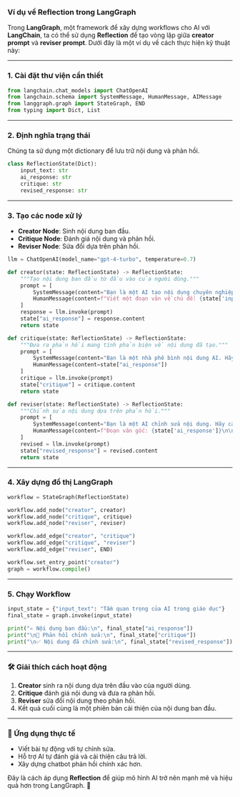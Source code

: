 ### **Ví dụ về Reflection trong LangGraph**
Trong **LangGraph**, một framework để xây dựng workflows cho AI với **LangChain**, ta có thể sử dụng **Reflection** để tạo vòng lặp giữa **creator prompt** và **reviser prompt**. Dưới đây là một ví dụ về cách thực hiện kỹ thuật này:

---

### **1. Cài đặt thư viện cần thiết**
```python
from langchain.chat_models import ChatOpenAI
from langchain.schema import SystemMessage, HumanMessage, AIMessage
from langgraph.graph import StateGraph, END
from typing import Dict, List
```

---

### **2. Định nghĩa trạng thái**
Chúng ta sử dụng một dictionary để lưu trữ nội dung và phản hồi.

```python
class ReflectionState(Dict):
    input_text: str
    ai_response: str
    critique: str
    revised_response: str
```

---

### **3. Tạo các node xử lý**
- **Creator Node**: Sinh nội dung ban đầu.
- **Critique Node**: Đánh giá nội dung và phản hồi.
- **Reviser Node**: Sửa đổi dựa trên phản hồi.

```python
llm = ChatOpenAI(model_name="gpt-4-turbo", temperature=0.7)

def creator(state: ReflectionState) -> ReflectionState:
    """Tạo nội dung ban đầu từ đầu vào của người dùng."""
    prompt = [
        SystemMessage(content="Bạn là một AI tạo nội dung chuyên nghiệp."),
        HumanMessage(content=f"Viết một đoạn văn về chủ đề: {state['input_text']}")
    ]
    response = llm.invoke(prompt)
    state["ai_response"] = response.content
    return state

def critique(state: ReflectionState) -> ReflectionState:
    """Đưa ra phản hồi mang tính phản biện về nội dung đã tạo."""
    prompt = [
        SystemMessage(content="Bạn là một nhà phê bình nội dung AI. Hãy đánh giá đoạn văn sau và đề xuất cải thiện."),
        HumanMessage(content=state["ai_response"])
    ]
    critique = llm.invoke(prompt)
    state["critique"] = critique.content
    return state

def reviser(state: ReflectionState) -> ReflectionState:
    """Chỉnh sửa nội dung dựa trên phản hồi."""
    prompt = [
        SystemMessage(content="Bạn là một AI chỉnh sửa nội dung. Hãy cải thiện đoạn văn dưới đây dựa trên phản hồi."),
        HumanMessage(content=f"Đoạn văn gốc: {state['ai_response']}\n\nPhản hồi: {state['critique']}")
    ]
    revised = llm.invoke(prompt)
    state["revised_response"] = revised.content
    return state
```

---

### **4. Xây dựng đồ thị LangGraph**
```python
workflow = StateGraph(ReflectionState)

workflow.add_node("creator", creator)
workflow.add_node("critique", critique)
workflow.add_node("reviser", reviser)

workflow.add_edge("creator", "critique")
workflow.add_edge("critique", "reviser")
workflow.add_edge("reviser", END)

workflow.set_entry_point("creator")
graph = workflow.compile()
```

---

### **5. Chạy Workflow**
```python
input_state = {"input_text": "Tầm quan trọng của AI trong giáo dục"}
final_state = graph.invoke(input_state)

print("✍️ Nội dung ban đầu:\n", final_state["ai_response"])
print("\n🧐 Phản hồi chỉnh sửa:\n", final_state["critique"])
print("\n✅ Nội dung đã chỉnh sửa:\n", final_state["revised_response"])
```

---

### **🛠️ Giải thích cách hoạt động**
1. **Creator** sinh ra nội dung dựa trên đầu vào của người dùng.
2. **Critique** đánh giá nội dung và đưa ra phản hồi.
3. **Reviser** sửa đổi nội dung theo phản hồi.
4. Kết quả cuối cùng là một phiên bản cải thiện của nội dung ban đầu.

---

### **📌 Ứng dụng thực tế**
- Viết bài tự động với tự chỉnh sửa.
- Hỗ trợ AI tự đánh giá và cải thiện câu trả lời.
- Xây dựng chatbot phản hồi chính xác hơn.

Đây là cách áp dụng **Reflection** để giúp mô hình AI trở nên mạnh mẽ và hiệu quả hơn trong LangGraph. 🚀